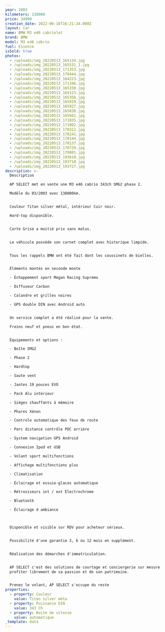 ```yaml
---
year: 2003
kilometers: 138000
price: 34990
creation_date: 2022-06-16T16:21:34.000Z
layout: car
name: BMW M3 e46 cabriolet
brand: BMW
model: M3 e46 cabrio
fuel: Essence
isSold: true
photos:
  - /uploads/img_20220513_165134.jpg
  - /uploads/img_20220513_165531_1.jpg
  - /uploads/img_20220513_171353.jpg
  - /uploads/img_20220513_170444.jpg
  - /uploads/img_20220513_164223.jpg
  - /uploads/img_20220513_171346.jpg
  - /uploads/img_20220513_165150.jpg
  - /uploads/img_20220513_164123.jpg
  - /uploads/img_20220513_165356.jpg
  - /uploads/img_20220513_165919.jpg
  - /uploads/img_20220513_165927.jpg
  - /uploads/img_20220513_165838.jpg
  - /uploads/img_20220513_165941.jpg
  - /uploads/img_20220513_171035.jpg
  - /uploads/img_20220513_171002.jpg
  - /uploads/img_20220513_170312.jpg
  - /uploads/img_20220513_170241.jpg
  - /uploads/img_20220513_170144.jpg
  - /uploads/img_20220513_170137.jpg
  - /uploads/img_20220513_170729.jpg
  - /uploads/img_20220513_170801.jpg
  - /uploads/img_20220513_193618.jpg
  - /uploads/img_20220513_193710.jpg
  - /uploads/img_20220513_193727.jpg
description: >-
  Description

  AP SELECT met en vente une M3 e46 cabrio 343ch SMG2 phase 2.

  Modèle du 03/2003 avec 138000km.


  Couleur Titan silver métal, intérieur Cuir noir.

  Hard-top disponible.


  Carte Grise a moitié prix sans malus.


  Le véhicule possède son carnet complet avec historique limpide.


  Tous les rappels BMW ont été fait dont les coussinets de bielles.


  Éléments montés en seconde monte

  - Échappement sport Megan Racing Supremo

  - Diffuseur Carbon

  - Calandre et grilles noires

  - GPS double DIN avec Android auto


  Un service complet a été réalisé pour la vente.

  Freins neuf et pneus en bon état.


  Équipements et options :

  - Boîte SMG2

  - Phase 2

  - Hardtop

  - Saute vent

  - Jantes 19 pouces EVO

  - Pack Alu intérieur

  - Sièges chauffants à mémoire

  - Phares Xénon

  - Controle automatique des feux de route

  - Parc distance contrôle PDC arrière

  - System navigation GPS Android

  - Connexion Ipod et USB

  - Volant sport multifonctions

  - Affichage multifonctions plus

  - Climatisation

  - Éclairage et essuie-glaces automatique

  - Rétroviseurs int / ext Electrochrome

  - Bluetooth

  - Éclairage d ambiance



  Disponible et visible sur RDV pour acheteur sérieux.


  Possibilité d'une garantie 3, 6 ou 12 mois en supplément.


  Réalisation des démarches d'immatriculation.


  AP SELECT c'est des solutions de courtage et conciergerie sur mesure pour
  profiter librement de sa passion et de son patrimoine.


  Prenez le volant, AP SELECT s'occupe du reste
properties:
  - property: Couleur
    value: Titan silver méta
  - property: Puissance DIN
    value: 343 Ch
  - property: Boite de vitesse
    value: automatique
_template: data
---
```


